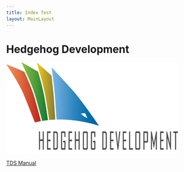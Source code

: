 ```yaml
---
title: Index Test
layout: MainLayout
---
```



<h1>Hedgehog Development</h1>
<img src="/Images/Logo.png" />

[TDS Manual](/tds/index.html)